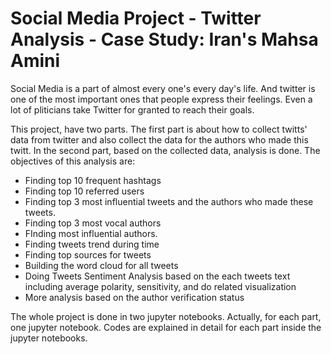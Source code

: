 # Social Media Project - Twitter Analysis - Case Study: Iran's Mahsa Amini 
Social Media is a part of almost every one's every day's life. And twitter is one of the most important ones that people express their feelings. Even a lot of pliticians take Twitter for granted to reach their goals.

This project, have two parts. The first part is about how to collect twitts' data from twitter and also collect the data for the authors who made this twitt. In the second part, based on the collected data, analysis is done. The objectives of this analysis are:
* Finding top 10 frequent hashtags 
* Finding top 10 referred users
* Finding top 3 most influential tweets and the authors who made these tweets.
* Finding top 3 most vocal authors
* FInding most influential authors.
* Finding tweets trend during time
* Finding top sources for tweets
* Building the word cloud for all tweets
* Doing Tweets Sentiment Analysis based on the each tweets text including average polarity, sensitivity, and do related visualization
* More analysis based on the author verification status

The whole project is done in two jupyter notebooks. Actually, for each part, one jupyter notebook. 
Codes are explained in detail for each part inside the jupyter notebooks. 
